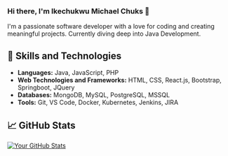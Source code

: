 ### Hi there, I'm Ikechukwu Michael Chuks 👋

I'm a passionate software developer with a love for coding and creating meaningful projects. Currently diving deep into Java Development.

## 🚀 Skills and Technologies

- **Languages:** Java, JavaScript, PHP
- **Web Technologies and Frameworks:** HTML, CSS, React.js, Bootstrap, Springboot, JQuery
- **Databases:** MongoDB, MySQL, PostgreSQL, MSSQL
- **Tools:** Git, VS Code, Docker, Kubernetes, Jenkins, JIRA

## 📈 GitHub Stats

[![Your GitHub Stats](https://github-readme-stats.vercel.app/api?username=iykescode&show_icons=true&count_private=true)](https://github.com/anuraghazra/github-readme-stats)
<!--
**iykescode/iykescode** is a ✨ _special_ ✨ repository because its `README.md` (this file) appears on your GitHub profile.

Here are some ideas to get you started:

- 🔭 I’m currently working on ...
- 🌱 I’m currently learning ...
- 👯 I’m looking to collaborate on ...
- 🤔 I’m looking for help with ...
- 💬 Ask me about ...
- 📫 How to reach me: ...
- 😄 Pronouns: ...
- ⚡ Fun fact: ...
-->
